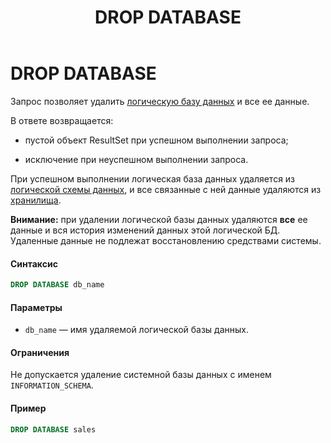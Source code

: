 ﻿---
layout: default
title: DROP DATABASE
nav_order: 15
parent: Запросы SQL+
grand_parent: Справочная информация
has_children: false
has_toc: false
---

DROP DATABASE
=============

Запрос позволяет удалить [логическую базу данных](../../../Обзор_понятий_компонентов_и_связей/Основные_понятия/Логическая_база_данных/Логическая_база_данных.md) 
и все ее данные.

В ответе возвращается:

*   пустой объект ResultSet при успешном выполнении запроса;

*   исключение при неуспешном выполнении запроса.


При успешном выполнении логическая база данных удаляется из 
[логической схемы данных](../../../Обзор_понятий_компонентов_и_связей/Основные_понятия/Логическая_схема_данных/Логическая_схема_данных.md), 
и все связанные с ней данные удаляются из [хранилища](../../../Обзор_понятий_компонентов_и_связей/Основные_понятия/Хранилище_данных/Хранилище_данных.md).

**Внимание:** при удалении логической базы данных удаляются **все** ее данные и вся история изменений 
данных этой логической БД. Удаленные данные не подлежат восстановлению средствами системы.

#### Синтаксис
```sql
DROP DATABASE db_name
```
#### Параметры

*   `db_name` — имя удаляемой логической базы данных.

#### Ограничения

Не допускается удаление системной базы данных с именем `INFORMATION_SCHEMA`.

#### Пример
```sql
DROP DATABASE sales
```